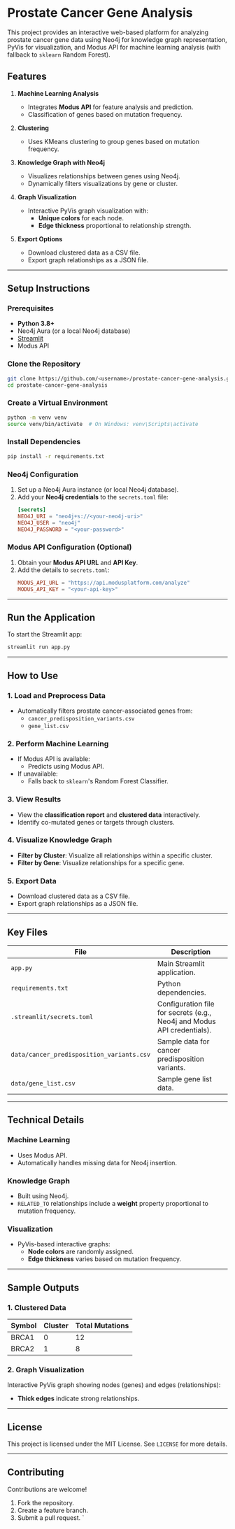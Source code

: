 # Prostate Cancer Gene Analysis

This project provides an interactive web-based platform for analyzing prostate cancer gene data using Neo4j for knowledge graph representation, PyVis for visualization, and Modus API for machine learning analysis (with fallback to `sklearn` Random Forest).

## Features

1. **Machine Learning Analysis**
   - Integrates **Modus API** for feature analysis and prediction.
   - Classification of genes based on mutation frequency.

2. **Clustering**
   - Uses KMeans clustering to group genes based on mutation frequency.

3. **Knowledge Graph with Neo4j**
   - Visualizes relationships between genes using Neo4j.
   - Dynamically filters visualizations by gene or cluster.

4. **Graph Visualization**
   - Interactive PyVis graph visualization with:
     - **Unique colors** for each node.
     - **Edge thickness** proportional to relationship strength.

5. **Export Options**
   - Download clustered data as a CSV file.
   - Export graph relationships as a JSON file.

---

## Setup Instructions

### Prerequisites

- **Python 3.8+**
- Neo4j Aura (or a local Neo4j database)
- [Streamlit](https://streamlit.io)
- Modus API

### Clone the Repository
```bash
git clone https://github.com/<username>/prostate-cancer-gene-analysis.git
cd prostate-cancer-gene-analysis
```

### Create a Virtual Environment
```bash
python -m venv venv
source venv/bin/activate  # On Windows: venv\Scripts\activate
```

### Install Dependencies
```bash
pip install -r requirements.txt
```

### Neo4j Configuration

1. Set up a Neo4j Aura instance (or local Neo4j database).
2. Add your **Neo4j credentials** to the `secrets.toml` file:
   ```toml
   [secrets]
   NEO4J_URI = "neo4j+s://<your-neo4j-uri>"
   NEO4J_USER = "neo4j"
   NEO4J_PASSWORD = "<your-password>"
   ```

### Modus API Configuration (Optional)

1. Obtain your **Modus API URL** and **API Key**.
2. Add the details to `secrets.toml`:
   ```toml
   MODUS_API_URL = "https://api.modusplatform.com/analyze"
   MODUS_API_KEY = "<your-api-key>"
   ```

---

## Run the Application

To start the Streamlit app:
```bash
streamlit run app.py
```

---

## How to Use

### 1. Load and Preprocess Data
- Automatically filters prostate cancer-associated genes from:
  - `cancer_predisposition_variants.csv`
  - `gene_list.csv`

### 2. Perform Machine Learning
- If Modus API is available:
  - Predicts using Modus API.
- If unavailable:
  - Falls back to `sklearn`'s Random Forest Classifier.

### 3. View Results
- View the **classification report** and **clustered data** interactively.
- Identify co-mutated genes or targets through clusters.

### 4. Visualize Knowledge Graph
- **Filter by Cluster**: Visualize all relationships within a specific cluster.
- **Filter by Gene**: Visualize relationships for a specific gene.

### 5. Export Data
- Download clustered data as a CSV file.
- Export graph relationships as a JSON file.

---

## Key Files

| File                                    | Description                                        |
|-----------------------------------------|----------------------------------------------------|
| `app.py`                                | Main Streamlit application.                        |
| `requirements.txt`                      | Python dependencies.                               |
| `.streamlit/secrets.toml`               | Configuration file for secrets (e.g., Neo4j and Modus API credentials). |
| `data/cancer_predisposition_variants.csv` | Sample data for cancer predisposition variants.    |
| `data/gene_list.csv`                    | Sample gene list data.                             |

---

## Technical Details

### Machine Learning
- Uses Modus API.
- Automatically handles missing data for Neo4j insertion.

### Knowledge Graph
- Built using Neo4j.
- `RELATED_TO` relationships include a **weight** property proportional to mutation frequency.

### Visualization
- PyVis-based interactive graphs:
  - **Node colors** are randomly assigned.
  - **Edge thickness** varies based on mutation frequency.

---

## Sample Outputs

### 1. Clustered Data
| Symbol   | Cluster | Total Mutations |
|----------|---------|-----------------|
| BRCA1    | 0       | 12              |
| BRCA2    | 1       | 8               |

### 2. Graph Visualization
Interactive PyVis graph showing nodes (genes) and edges (relationships):
- **Thick edges** indicate strong relationships.

---

## License
This project is licensed under the MIT License. See `LICENSE` for more details.

---

## Contributing

Contributions are welcome!

1. Fork the repository.
2. Create a feature branch.
3. Submit a pull request.
`

